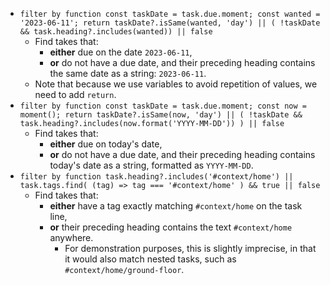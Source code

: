 <!-- placeholder to force blank line before included text -->

- ```filter by function const taskDate = task.due.moment; const wanted = '2023-06-11'; return taskDate?.isSame(wanted, 'day') || ( !taskDate && task.heading?.includes(wanted)) || false```
    - Find takes that:
      - **either** due on the date `2023-06-11`,
      - **or** do not have a due date, and their preceding heading contains the same date as a string: `2023-06-11`.
    - Note that because we use variables to avoid repetition of values, we need to add `return`.
- ```filter by function const taskDate = task.due.moment; const now = moment(); return taskDate?.isSame(now, 'day') || ( !taskDate && task.heading?.includes(now.format('YYYY-MM-DD')) ) || false```
    - Find takes that:
      - **either** due on today's date,
      - **or** do not have a due date, and their preceding heading contains today's date as a string, formatted as `YYYY-MM-DD`.
- ```filter by function task.heading?.includes('#context/home') || task.tags.find( (tag) => tag === '#context/home' ) && true || false```
    - Find takes that:
      - **either** have a tag exactly matching `#context/home` on the task line,
      - **or** their preceding heading contains the text `#context/home` anywhere.
        - For demonstration purposes, this is slightly imprecise, in that it would also match nested tasks, such as `#context/home/ground-floor`.


<!-- placeholder to force blank line after included text -->
